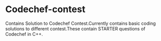 # Codechef-contest
Contains Solution to Codechef Contest.Currently contains basic coding solutions to different contest.These contain STARTER questions of Codechef in C++.
